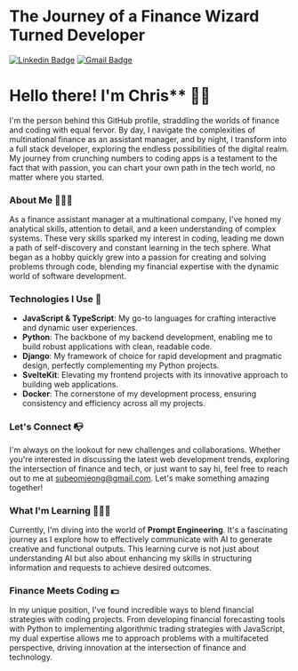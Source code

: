 # The Journey of a Finance Wizard Turned Developer
[![Linkedin Badge](https://img.shields.io/badge/-subeomjeong-blue?style=flat-square&logo=Linkedin&logoColor=white&link=https://www.linkedin.com/in/subeomj)](https://www.linkedin.com/in/subeomj/) 
[![Gmail Badge](https://img.shields.io/badge/-subeomjeong@gmail.com-c14438?style=flat-square&logo=Gmail&logoColor=white&link=mailto:subeomjeong@gmail.com)](mailto:subeomjeong@gmail.com)


# Hello there! I'm Chris** 👋🏻

I'm the person behind this GitHub profile, straddling the worlds of finance and coding with equal fervor. By day, I navigate the complexities of multinational finance as an assistant manager, and by night, I transform into a full stack developer, exploring the endless possibilities of the digital realm. My journey from crunching numbers to coding apps is a testament to the fact that with passion, you can chart your own path in the tech world, no matter where you started.

### About Me 🦹🏻‍♂️
As a finance assistant manager at a multinational company, I've honed my analytical skills, attention to detail, and a keen understanding of complex systems. These very skills sparked my interest in coding, leading me down a path of self-discovery and constant learning in the tech sphere. What began as a hobby quickly grew into a passion for creating and solving problems through code, blending my financial expertise with the dynamic world of software development.

### Technologies I Use 📱
- **JavaScript & TypeScript**: My go-to languages for crafting interactive and dynamic user experiences.
- **Python**: The backbone of my backend development, enabling me to build robust applications with clean, readable code.
- **Django**: My framework of choice for rapid development and pragmatic design, perfectly complementing my Python projects.
- **SvelteKit**: Elevating my frontend projects with its innovative approach to building web applications.
- **Docker**: The cornerstone of my development process, ensuring consistency and efficiency across all my projects.

### Let's Connect 📭
I'm always on the lookout for new challenges and collaborations. Whether you're interested in discussing the latest web development trends, exploring the intersection of finance and tech, or just want to say hi, feel free to reach out to me at [subeomjeong@gmail.com](mailto:subeomjeong@gmail.com). Let's make something amazing together!

### What I'm Learning 👨🏻‍💻
Currently, I'm diving into the world of **Prompt Engineering**. It's a fascinating journey as I explore how to effectively communicate with AI to generate creative and functional outputs. This learning curve is not just about understanding AI but also about enhancing my skills in structuring information and requests to achieve desired outcomes.

### Finance Meets Coding 💵
In my unique position, I've found incredible ways to blend financial strategies with coding projects. From developing financial forecasting tools with Python to implementing algorithmic trading strategies with JavaScript, my dual expertise allows me to approach problems with a multifaceted perspective, driving innovation at the intersection of finance and technology.
